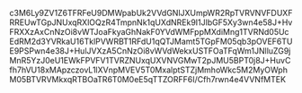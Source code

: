 c3M6Ly9ZV1Z6TFRFeU9DMWpabUk2VVdGNlJXUmpWR2RpTVRVNVFDUXFRREUwTGpJNUxqRXlOQzR4TmpnNk1qUXdNREk9I1JlbGF5Xy3wn4e58J+HvFRXXzAxCnNzOi8vWTJoaFkyaGhNakF0YVdWMFppMXdiMng1TVRNd05UcEdRM2d3YVRkaU16TklPVWRBT1RFdU1qQTJMamt5TGpFM05qb3pOVEF6TUE9PSPwn4e38J+HulJVXzA5CnNzOi8vWVdWekxUSTFOaTFqWm1JNlluZG9jMnR5YzJ0eU1EWkFPVFV1TVRZNUxqUXVNVGMwT2pJMU5BPT0j8J+HuvCfh7hVU18xMApzczovL1lXVnpMVEV5T0MxalptSTZjMmhoWkc5M2MyOWphM05BTVRVMkxqRTBOaTR6T0M0eE5qTTZORFF6I/Cfh7rwn4e4VVNfMTEK